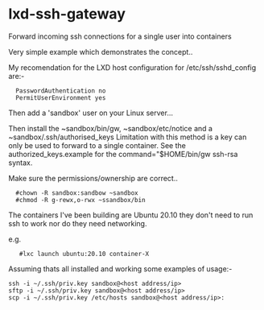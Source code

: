 # lxd-ssh-gateway
Forward incoming ssh connections for a single user into containers

Very simple example which demonstrates the concept..

My recomendation for the LXD host configuration for /etc/ssh/sshd_config are:-
```
  PasswordAuthentication no
  PermitUserEnvironment yes
```

Then add a 'sandbox' user on your Linux server...

Then install the ~sandbox/bin/gw, ~sandbox/etc/notice and a ~sandbox/.ssh/authorised_keys
Limitation with this method is a key can only be used to forward to a single container.
See the authorized_keys.example for the command="$HOME/bin/gw <container name> ssh-rsa <public key> syntax.

Make sure the permissions/ownership are correct..
```
  #chown -R sandbox:sandbow ~sandbox
  #chmod -R g-rewx,o-rwx ~ssandbox/bin
  ```

The containers I've been building are Ubuntu 20.10 they don't need to run ssh to work nor do they need networking.

e.g.
```
   #lxc launch ubuntu:20.10 container-X
```

Assuming thats all installed and working some examples of usage:-
```
ssh -i ~/.ssh/priv.key sandbox@<host address/ip>
sftp -i ~/.ssh/priv.key sandbox@<host address/ip>
scp -i ~/.ssh/priv.key /etc/hosts sandbox@<host address/ip>:
```

